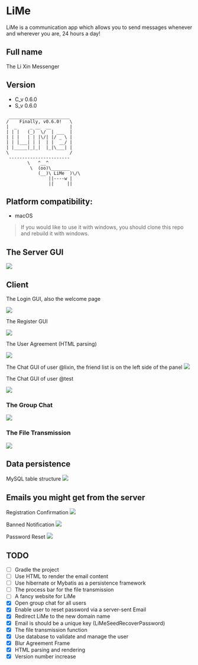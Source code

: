 # LiMe
LiMe is a communication app which allows you to send messages whenever and wherever you are, 24 hours a day!

## Full name
The Li Xin Messenger

## Version
- C_v 0.6.0
- S_v 0.6.0

```
 _______________________
/    Finally, v0.6.0!   \
|  _     _ __  __       |
| | |   (_)  \/  | ___  |
| | |   | | |\/| |/ _ \ |
| | |___| | |  | |  __/ |
| |_____|_|_|  |_|\___| |
\                       /
 -----------------------
        \   ^__^
         \  (oo)\_______
            (__)\ LiMe  )\/\
                ||----w |
                ||     ||
```

## Platform compatibility: 
- macOS
> If you would like to use it with windows, you should clone this repo and rebuild it with windows.

## The Server GUI
![](./ScreenShots/LiMeServer.png)

## Client

The Login GUI, also the welcome page

![](./ScreenShots/LiMeLogin.png)

The Register GUI

![](./ScreenShots/LiMeRegister.png)

The User Agreement (HTML parsing)

![](./ScreenShots/LiMeAgreement.png)

The Chat GUI of user @lixin, the friend list is on the left side of the panel
![](./ScreenShots/LiMeChatLixin.png)

The Chat GUI of user @test

![](./ScreenShots/LiMeChatTest.png)

### The Group Chat

![](./ScreenShots/LiMeChatTest.png)

### The File Transmission

![](./ScreenShots/LiMeGroupChat.png)

## Data persistence

MySQL table structure
![](./ScreenShots/TableStructure.png)

## Emails you might get from the server

Registration Confirmation
![](./ScreenShots/EmailCfmReg.png)

Banned Notification
![](./ScreenShots/EmailNtfBan.png)

Password Reset
![](./ScreenShots/EmailRstPwd.png)

## TODO
- [ ] Gradle the project
- [ ] Use HTML to render the email content
- [ ] Use hibernate or Mybatis as a persistence framework
- [ ] The process bar for the file transmission
- [ ] A fancy website for LiMe
- [X] Open group chat for all users
- [x] Enable user to reset password via a server-sent Email
- [x] Redirect LiMe to the new domain name
- [x] Email is should be a unique key (LiMeSeedRecoverPassword)
- [x] The file transmission function
- [x] Use database to validate and manage the user
- [x] Blur Agreement Frame
- [x] HTML parsing and rendering
- [x] Version number increase
